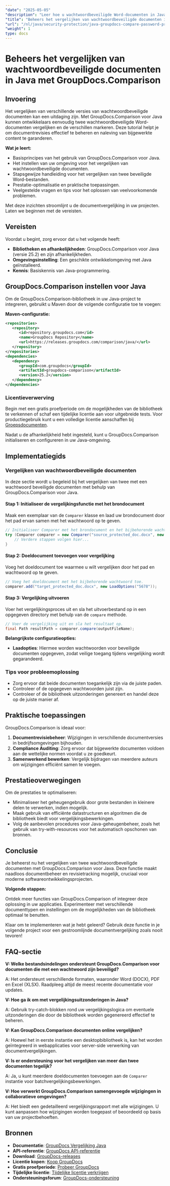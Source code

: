 ```yaml
---
"date": "2025-05-05"
"description": "Leer hoe u wachtwoordbeveiligde Word-documenten in Java kunt vergelijken met GroupDocs.Comparison. Deze handleiding behandelt de installatie, implementatie en aanbevolen procedures voor naadloze documentvergelijking."
"title": "Beheers het vergelijken van wachtwoordbeveiligde documenten in Java met GroupDocs.Comparison"
"url": "/nl/java/security-protection/java-groupdocs-compare-password-protected-docs/"
"weight": 1
type: docs
---
```

# Beheers het vergelijken van wachtwoordbeveiligde documenten in Java met GroupDocs.Comparison

## Invoering

Het vergelijken van verschillende versies van wachtwoordbeveiligde documenten kan een uitdaging zijn. Met GroupDocs.Comparison voor Java kunnen ontwikkelaars eenvoudig twee wachtwoordbeveiligde Word-documenten vergelijken en de verschillen markeren. Deze tutorial helpt je om documentrevisies effectief te beheren en naleving van bijgewerkte content te garanderen.

**Wat je leert:**

- Basisprincipes van het gebruik van GroupDocs.Comparison voor Java.
- Het instellen van uw omgeving voor het vergelijken van wachtwoordbeveiligde documenten.
- Stapsgewijze handleiding voor het vergelijken van twee beveiligde Word-bestanden.
- Prestatie-optimalisatie en praktische toepassingen.
- Veelgestelde vragen en tips voor het oplossen van veelvoorkomende problemen.

Met deze inzichten stroomlijnt u de documentvergelijking in uw projecten. Laten we beginnen met de vereisten.

## Vereisten

Voordat u begint, zorg ervoor dat u het volgende heeft:

- **Bibliotheken en afhankelijkheden**: GroupDocs.Comparison voor Java (versie 25.2) en zijn afhankelijkheden.
- **Omgevingsinstelling**: Een geschikte ontwikkelomgeving met Java geïnstalleerd.
- **Kennis**: Basiskennis van Java-programmering.

## GroupDocs.Comparison instellen voor Java

Om de GroupDocs.Comparison-bibliotheek in uw Java-project te integreren, gebruikt u Maven door de volgende configuratie toe te voegen:

**Maven-configuratie:**

```xml
<repositories>
   <repository>
      <id>repository.groupdocs.com</id>
      <name>GroupDocs Repository</name>
      <url>https://releases.groupdocs.com/comparison/java/</url>
   </repository>
</repositories>
<dependencies>
   <dependency>
      <groupId>com.groupdocs</groupId>
      <artifactId>groupdocs-comparison</artifactId>
      <version>25.2</version>
   </dependency>
</dependencies>
```

### Licentieverwerving

Begin met een gratis proefperiode om de mogelijkheden van de bibliotheek te verkennen of schaf een tijdelijke licentie aan voor uitgebreide tests. Voor productiegebruik kunt u een volledige licentie aanschaffen bij [Groepsdocumenten](https://purchase.groupdocs.com/buy).

Nadat u de afhankelijkheid hebt ingesteld, kunt u GroupDocs.Comparison initialiseren en configureren in uw Java-omgeving.

## Implementatiegids

### Vergelijken van wachtwoordbeveiligde documenten

In deze sectie wordt u begeleid bij het vergelijken van twee met een wachtwoord beveiligde documenten met behulp van GroupDocs.Comparison voor Java. 

#### Stap 1: Initialiseer de vergelijkingsfunctie met het brondocument

Maak een exemplaar van de `Comparer` klasse en laad uw brondocument door het pad ervan samen met het wachtwoord op te geven.

```java
// Initialiseer Comparer met het brondocument en het bijbehorende wachtwoord.
try (Comparer comparer = new Comparer("source_protected_doc.docx", new LoadOptions("1234"))) {
    // Verdere stappen volgen hier...
}
```

#### Stap 2: Doeldocument toevoegen voor vergelijking

Voeg het doeldocument toe waarmee u wilt vergelijken door het pad en wachtwoord op te geven.

```java
// Voeg het doeldocument met het bijbehorende wachtwoord toe.
comparer.add("target_protected_doc.docx", new LoadOptions("5678"));
```

#### Stap 3: Vergelijking uitvoeren

Voer het vergelijkingsproces uit en sla het uitvoerbestand op in een opgegeven directory met behulp van de `compare` methode.

```java
// Voer de vergelijking uit en sla het resultaat op.
final Path resultPath = comparer.compare(outputFileName);
```

**Belangrijkste configuratieopties:**

- **Laadopties**: Hiermee worden wachtwoorden voor beveiligde documenten opgegeven, zodat veilige toegang tijdens vergelijking wordt gegarandeerd.

### Tips voor probleemoplossing

- Zorg ervoor dat beide documenten toegankelijk zijn via de juiste paden.
- Controleer of de opgegeven wachtwoorden juist zijn.
- Controleer of de bibliotheek uitzonderingen genereert en handel deze op de juiste manier af.

## Praktische toepassingen

GroupDocs.Comparison is ideaal voor:

1. **Documentrevisiebeheer**: Wijzigingen in verschillende documentversies in bedrijfsomgevingen bijhouden.
2. **Compliance Auditing**: Zorg ervoor dat bijgewerkte documenten voldoen aan de wettelijke normen voordat u ze goedkeurt.
3. **Samenwerkend bewerken**: Vergelijk bijdragen van meerdere auteurs om wijzigingen efficiënt samen te voegen.

## Prestatieoverwegingen

Om de prestaties te optimaliseren:

- Minimaliseer het geheugengebruik door grote bestanden in kleinere delen te verwerken, indien mogelijk.
- Maak gebruik van efficiënte datastructuren en algoritmen die de bibliotheek biedt voor vergelijkingsbewerkingen.
- Volg de aanbevolen procedures voor Java-geheugenbeheer, zoals het gebruik van try-with-resources voor het automatisch opschonen van bronnen.

## Conclusie

Je beheerst nu het vergelijken van twee wachtwoordbeveiligde documenten met GroupDocs.Comparison voor Java. Deze functie maakt naadloos documentbeheer en revisietracking mogelijk, cruciaal voor moderne softwareontwikkelingsprojecten.

**Volgende stappen:**

Ontdek meer functies van GroupDocs.Comparison of integreer deze oplossing in uw applicaties. Experimenteer met verschillende documenttypen en instellingen om de mogelijkheden van de bibliotheek optimaal te benutten.

Klaar om te implementeren wat je hebt geleerd? Gebruik deze functie in je volgende project voor een gestroomlijnde documentvergelijking zoals nooit tevoren!

## FAQ-sectie

**V: Welke bestandsindelingen ondersteunt GroupDocs.Comparison voor documenten die met een wachtwoord zijn beveiligd?**

A: Het ondersteunt verschillende formaten, waaronder Word (DOCX), PDF en Excel (XLSX). Raadpleeg altijd de meest recente documentatie voor updates.

**V: Hoe ga ik om met vergelijkingsuitzonderingen in Java?**

A: Gebruik try-catch-blokken rond uw vergelijkingslogica om eventuele uitzonderingen die door de bibliotheek worden gegenereerd effectief te beheren.

**V: Kan GroupDocs.Comparison documenten online vergelijken?**

A: Hoewel het in eerste instantie een desktopbibliotheek is, kan het worden geïntegreerd in webapplicaties voor server-side verwerking van documentvergelijkingen.

**V: Is er ondersteuning voor het vergelijken van meer dan twee documenten tegelijk?**

A: Ja, u kunt meerdere doeldocumenten toevoegen aan de `Comparer` instantie voor batchvergelijkingsbewerkingen.

**V: Hoe verwerkt GroupDocs.Comparison samengevoegde wijzigingen in collaboratieve omgevingen?**

A: Het biedt een gedetailleerd vergelijkingsrapport met alle wijzigingen. U kunt aanpassen hoe wijzigingen worden toegepast of beoordeeld op basis van uw projectbehoeften.

## Bronnen

- **Documentatie**: [GroupDocs Vergelijking Java](https://docs.groupdocs.com/comparison/java/)
- **API-referentie**: [GroupDocs API-referentie](https://reference.groupdocs.com/comparison/java/)
- **Download**: [GroupDocs-releases](https://releases.groupdocs.com/comparison/java/)
- **Licentie kopen**: [Koop GroupDocs](https://purchase.groupdocs.com/buy)
- **Gratis proefperiode**: [Probeer GroupDocs](https://releases.groupdocs.com/comparison/java/)
- **Tijdelijke licentie**: [Tijdelijke licentie verkrijgen](https://purchase.groupdocs.com/temporary-license/)
- **Ondersteuningsforum**: [GroupDocs-ondersteuning](https://forum.groupdocs.com/c/comparison)